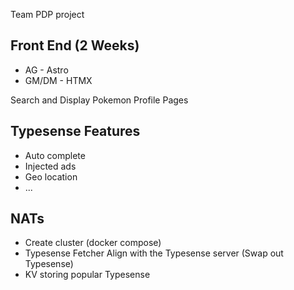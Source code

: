 Team PDP project

## Front End (2 Weeks)

- AG - Astro
- GM/DM - HTMX

Search and Display Pokemon
Profile Pages

## Typesense Features

- Auto complete
- Injected ads
- Geo location
- ...

## NATs

- Create cluster (docker compose)
- Typesense Fetcher Align with the Typesense server (Swap out Typesense)
- KV storing popular Typesense
